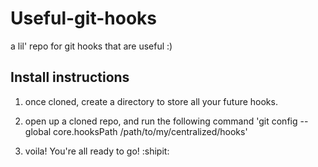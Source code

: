 # Useful-git-hooks

a lil' repo for git hooks that are useful :)

## Install instructions

1. once cloned, create a directory to store all your future hooks.

2. open up a cloned repo, and run the following command 'git config --global core.hooksPath /path/to/my/centralized/hooks'

3. voila! You're all ready to go! :shipit:
